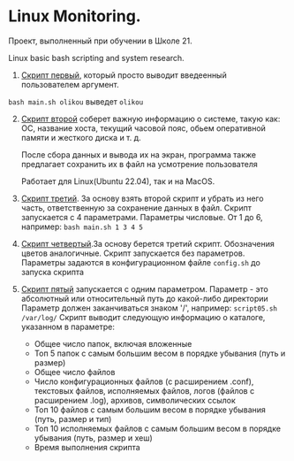 # Linux Monitoring.

Проект, выполненный при обучении в Школе 21.

Linux basic bash scripting and system research.

1. [Скрипт первый](./01/main.sh), который просто выводит введеенный пользователем аргумент.

```bash main.sh olikou``` выведет ```olikou```

2. [Скрипт второй](./02/main.sh) соберет важную информацию о системе, такую как: ОС, название хоста, текущий часовой пояс, обьем оперативной памяти и жесткого диска и т. д.
   
   После сбора данных и вывода их на экран, программа также предлагает сохранить их в файл на усмотрение пользователя

   Работает для Linux(Ubuntu 22.04), так и на MacOS.

3. [Скрипт третий](./03/main.sh). За основу взять второй скрипт и убрать из него часть, ответственную за сохранение данных в файл.
    Скрипт запускается с 4 параметрами. Параметры числовые. От 1 до 6, например:
    ```bash main.sh 1 3 4 5```

4. [Скрипт четвертый](./04/main.sh).За основу берется третий скрипт. Обозначения цветов аналогичные.
    Скрипт запускается без параметров. Параметры задаются в конфигурационном файле
    ```config.sh``` до запуска скрипта

5. [Скрипт пятый](./05/main.sh) запускается с одним параметром. Параметр - это абсолютный или относительный путь до какой-либо директории
   Параметр должен заканчиваться знаком '/', например:
   ```script05.sh /var/log/```
   Скрипт выводит следующую информацию о каталоге, указанном в параметре:

   * Общее число папок, включая вложенные
   * Топ 5 папок с самым большим весом в порядке убывания (путь и размер)
   * Общее число файлов
   * Число конфигурационных файлов (с расширением .conf), текстовых файлов, исполняемых файлов, логов (файлов с расширением .log), архивов, символических ссылок
   * Топ 10 файлов с самым большим весом в порядке убывания (путь, размер и тип)
   * Топ 10 исполняемых файлов с самым большим весом в порядке убывания (путь, размер и хеш)
   * Время выполнения скрипта
